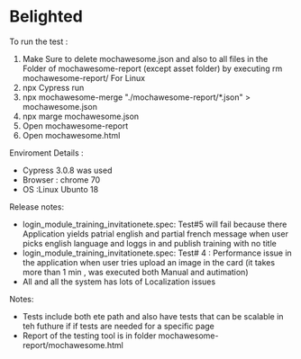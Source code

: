 # Belighted
To run the test :
1. Make Sure to delete mochawesome.json and also to all files in the Folder of mochawesome-report (except asset folder) by executing 
rm mochawesome-report/ For Linux
2. npx Cypress run
3. npx mochawesome-merge "./mochawesome-report/*.json" > mochawesome.json
4. npx marge mochawesome.json
5. Open mochawesome-report 
6. Open mochawesome.html 

Enviroment Details :
* Cypress 3.0.8 was used
* Browser : chrome 70
* OS :Linux Ubunto 18

Release notes:
* login_module_training_invitationete.spec: Test#5 will fail because there Application yields patrial english and partial french  message when user picks english language and loggs in and  publish training with no title
* login_module_training_invitationete.spec: Test# 4 : Performance issue in the application when user tries upload an image in the card (it takes more than 1 min , was executed both Manual and autimation)
* All and all the system has lots of Localization issues

Notes:
* Tests include both ete path and also have tests that can be scalable in teh futhure if if tests are needed for a specific page
* Report of the testing tool is in folder mochawesome-report/mochawesome.html
